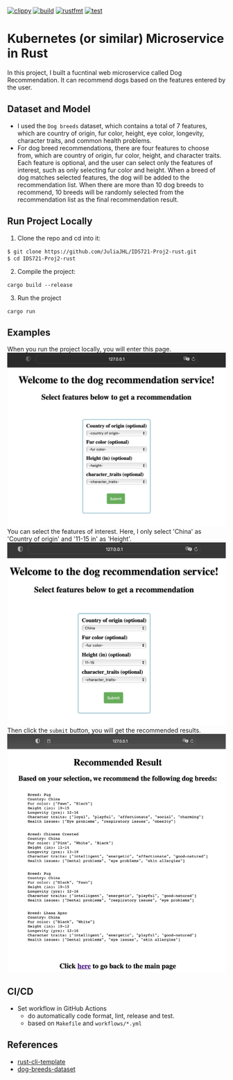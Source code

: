 [![clippy](https://github.com/JuliaJHL/IDS721-Proj2-rust/actions/workflows/lint.yml/badge.svg)](https://github.com/JuliaJHL/IDS721-Proj2-rust/actions/workflows/lint.yml)
[![build](https://github.com/JuliaJHL/IDS721-Proj2-rust/actions/workflows/release.yml/badge.svg)](https://github.com/JuliaJHL/IDS721-Proj2-rust/actions/workflows/release.yml)
[![rustfmt](https://github.com/JuliaJHL/IDS721-Proj2-rust/actions/workflows/rustfmt.yml/badge.svg)](https://github.com/JuliaJHL/IDS721-Proj2-rust/actions/workflows/rustfmt.yml)
[![test](https://github.com/JuliaJHL/IDS721-Proj2-rust/actions/workflows/tests.yml/badge.svg)](https://github.com/JuliaJHL/IDS721-Proj2-rust/actions/workflows/tests.yml)
# Kubernetes (or similar) Microservice in Rust
In this project, I built a fucntinal web microservice called Dog Recommendation. It can recommend dogs based on the features entered by the user.

## Dataset and Model
* I used the `Dog breeds` dataset, which contains a total of 7 features, which are country of origin, fur color, height, eye color, longevity, character traits, and common health problems.
* For dog breed recommendations, there are four features to choose from, which are country of origin, fur color, height, and character traits. Each feature is optional, and the user can select only the features of interest, such as only selecting fur color and height. When a breed of dog matches selected features, the dog will be added to the recommendation list. When there are more than 10 dog breeds to recommend, 10 breeds will be randomly selected from the recommendation list as the final recommendation result.

## Run Project Locally
1. Clone the repo and cd into it:
```
$ git clone https://github.com/JuliaJHL/IDS721-Proj2-rust.git
$ cd IDS721-Proj2-rust
```
2. Compile the project:
```
cargo build --release
```
3. Run the project
```
cargo run
```

## Examples
When you run the project locally, you will enter this page.
![login](https://github.com/JuliaJHL/imgs_readme/blob/main/ids721proj2/login.png)
You can select the features of interest. Here, I only select 'China' as 'Country of origin' and '11-15 in' as 'Height'.
![input](https://github.com/JuliaJHL/imgs_readme/blob/main/ids721proj2/input.png)
Then click the `submit` button, you will get the recommended results.
![result](https://github.com/JuliaJHL/imgs_readme/blob/main/ids721proj2/result.png)

## CI/CD
* Set workflow in GitHub Actions
  * do automatically code format, lint, release and test.
  * based on `Makefile` and `workflows/*.yml`

## References

* [rust-cli-template](https://github.com/kbknapp/rust-cli-template)
* [dog-breeds-dataset](https://www.kaggle.com/datasets/marshuu/dog-breeds)

